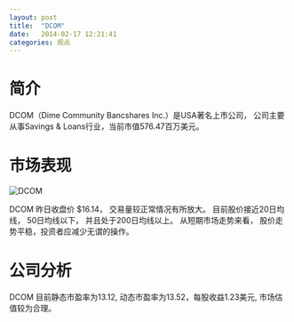 ```yaml
---
layout: post
title:  "DCOM"
date:   2014-02-17 12:21:41
categories: 观点
---
```


# 简介
DCOM（Dime Community Bancshares Inc.）是USA著名上市公司，
公司主要从事Savings & Loans行业，当前市值576.47百万美元。

# 市场表现

![DCOM](http://finviz.com/chart.ashx?t=DCOM&ty=c&ta=1&p=d&s=l)

DCOM 昨日收盘价 $16.14，
交易量较正常情况有所放大。
目前股价接近20日均线，
50日均线以下，
并且处于200日均线以上。
从短期市场走势来看，
股价走势平稳，投资者应减少无谓的操作。

# 公司分析
DCOM 目前静态市盈率为13.12, 动态市盈率为13.52，每股收益1.23美元,
市场估值较为合理。
